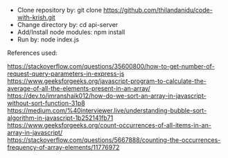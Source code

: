 * Clone repository by: git clone https://github.com/thilandanidu/code-with-krish.git
* Change directory by: cd api-server
* Add/Install node modules: npm install
* Run by: node index.js

References used:

https://stackoverflow.com/questions/35600800/how-to-get-number-of-request-query-parameters-in-express-js
https://www.geeksforgeeks.org/javascript-program-to-calculate-the-average-of-all-the-elements-present-in-an-array/
https://dev.to/imranshaik012/how-do-we-sort-an-array-in-javascript-without-sort-function-31p8
https://medium.com/%40interviewer.live/understanding-bubble-sort-algorithm-in-javascript-1b252141fb71
https://www.geeksforgeeks.org/count-occurrences-of-all-items-in-an-array-in-javascript/
https://stackoverflow.com/questions/5667888/counting-the-occurrences-frequency-of-array-elements/11776972

